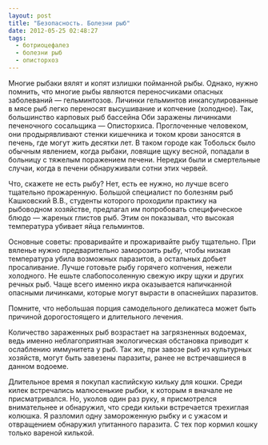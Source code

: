 ```yaml
---
layout: post
title: "Безопасность. Болезни рыб"
date: 2012-05-25 02:48:27
tags:
  - ботриоцефалез
  - болезни рыб
  - описторхоз
---
```

Многие рыбаки вялят и копят излишки пойманной рыбы. Однако, нужно
помнить, что многие рыбы являются переносчиками опасных заболеваний —
гельминтозов. Личинки гельминтов инкапсулированные в мясе рыб легко
переносят высушивание и копчение (холодное). Так, большинство карповых
рыб бассейна Оби заражены личинками печеночного сосальщика —
Описторхиса. Проглоченные человеком, они продырявливают стенки кишечника
и током крови заносятся в печень, где могут жить десятки лет. В таком
городе как Тобольск было обычным явлением, когда рыбаки, ловящие щуку
весной, попадали в больницу с тяжелым поражением печени. Нередки были и
смертельные случаи, когда в печени обнаруживали сотни этих червей.

Что, скажете не есть рыбу? Нет, есть ее нужно, но лучше всего тщательно
прожаренную. Большой специалист по болезням рыб Кашковский В.В.,
студенты которого проходили практику на рыбоводном хозяйстве, предлагал
им попробовать специфическое блюдо — жареных глистов рыб. Этим он
показывал, что высокая температура убивает яйца гельминтов.

Основные советы: проваривайте и прожаривайте рыбу тщательно. При вяленье
нужно предварительно заморозить рыбу, чтобы низкая температура убила
возможных паразитов, а остальных добьет просаливание. Лучше готовьте
рыбу горячего копчения, нежели холодного. Не ешьте слабопосоленную
свежую икру щуки и других речных рыб. Чаще всего именно икра оказывается
напичканной опасными личинками, которые могут вырасти в опаснейших
паразитов.

Помните, что небольшая порция самодельного деликатеса может быть
причиной дорогостоящего и длительного лечения.

Количество зараженных рыб возрастает на загрязненных водоемах, ведь
именно неблагоприятная экологическая обстановка приводит к ослаблению
иммунитета у рыб. Так же, при завозе рыб из культурных хозяйств, могут
быть завезены паразиты, ранее не встречавшиеся в данном водоеме.

Длительное время я покупал каспийскую кильку для кошки. Среди килек
встречались малюсенькие рыбки, к которым я вначале не присматривался.
Но, уколов один раз руку, я присмотрелся внимательнее и обнаружил, что
среди кильки встречается трехиглая колюшка. Я разломил одну замороженную
рыбку и с ужасом и отвращением обнаружил упитанного паразита. С тех пор
кормил кошку только вареной килькой.
